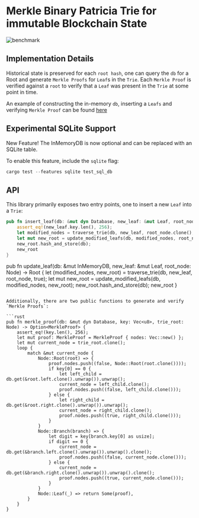 # Merkle Binary Patricia Trie for immutable Blockchain State
![benchmark](https://github.com/jonas089/jonas089-trie/blob/master/resources/simple-bench.png)

## Implementation Details

Historical state is preserved for each `root hash`, one can query the `db` for a Root and generate `Merkle Proofs` for `Leaf`s in the `Trie`.
Each `Merkle Proof` is verified against a `root` to verify that a `Leaf` was present in the `Trie` at some point in time.

An example of constructing the in-memory `db`, inserting a `Leafs` and verifying `Merkle Proof` can be found [here](https://github.com/jonas089/jonas089-trie/blob/master/src/merkle.rs)

## Experimental SQLite Support
New Feature! The InMemoryDB is now optional and can be replaced with an SQLite table.

To enable this feature, include the `sqlite` flag:

```rust
cargo test --features sqlite test_sql_db
```


## API

This library primarily exposes two entry points, one to insert a new `Leaf` into a `Trie`:

```rust
pub fn insert_leaf(db: &mut dyn Database, new_leaf: &mut Leaf, root_node: Node) -> Root {
    assert_eq!(new_leaf.key.len(), 256);
    let modified_nodes = traverse_trie(db, new_leaf, root_node.clone(), false);
    let mut new_root = update_modified_leafs(db, modified_nodes, root_node.unwrap_as_root());
    new_root.hash_and_store(db);
    new_root
}
```

pub fn update_leaf(db: &mut InMemoryDB, new_leaf: &mut Leaf, root_node: Node) -> Root {
    let (modified_nodes, new_root) = traverse_trie(db, new_leaf, root_node, true);
    let mut new_root = update_modified_leafs(db, modified_nodes, new_root);
    new_root.hash_and_store(db);
    new_root
}
```

Additionally, there are two public functions to generate and verify `Merkle Proofs`:

```rust
pub fn merkle_proof(db: &mut dyn Database, key: Vec<u8>, trie_root: Node) -> Option<MerkleProof> {
    assert_eq!(key.len(), 256);
    let mut proof: MerkleProof = MerkleProof { nodes: Vec::new() };
    let mut current_node = trie_root.clone();
    loop {
        match &mut current_node {
            Node::Root(root) => {
                proof.nodes.push((false, Node::Root(root.clone())));
                if key[0] == 0 {
                    let left_child = db.get(&root.left.clone().unwrap()).unwrap();
                    current_node = left_child.clone();
                    proof.nodes.push((false, left_child.clone()));
                } else {
                    let right_child = db.get(&root.right.clone().unwrap()).unwrap();
                    current_node = right_child.clone();
                    proof.nodes.push((true, right_child.clone()));
                }
            }
            Node::Branch(branch) => {
                let digit = key[branch.key[0] as usize];
                if digit == 0 {
                    current_node = db.get(&branch.left.clone().unwrap()).unwrap().clone();
                    proof.nodes.push((false, current_node.clone()));
                } else {
                    current_node = db.get(&branch.right.clone().unwrap()).unwrap().clone();
                    proof.nodes.push((true, current_node.clone()));
                }
            }
            Node::Leaf(_) => return Some(proof),
        }
    }
}

```
